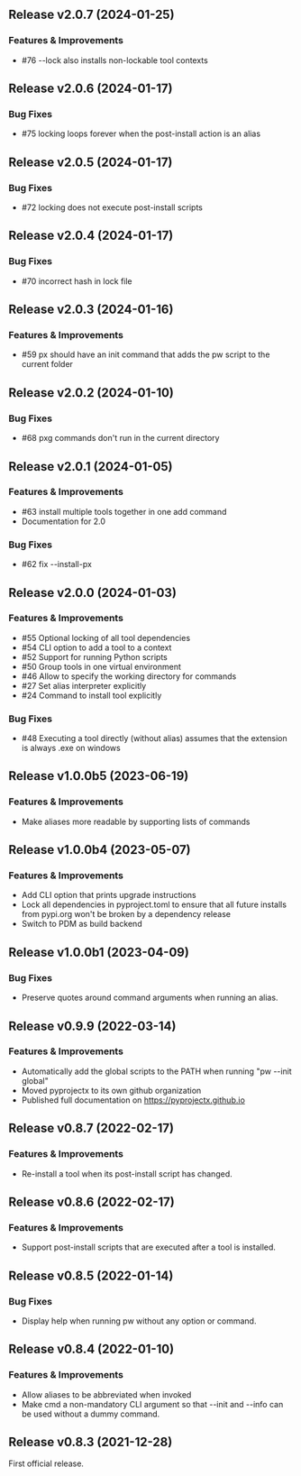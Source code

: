 Release v2.0.7 (2024-01-25)
----------------------------
### Features & Improvements
- #76 --lock also installs non-lockable tool contexts

Release v2.0.6 (2024-01-17)
----------------------------
### Bug Fixes
- #75 locking loops forever when the post-install action is an alias

Release v2.0.5 (2024-01-17)
----------------------------
### Bug Fixes
- #72 locking does not execute post-install scripts

Release v2.0.4 (2024-01-17)
----------------------------
### Bug Fixes
- #70 incorrect hash in lock file

Release v2.0.3 (2024-01-16)
----------------------------
### Features & Improvements
- #59 px should have an init command that adds the pw script to the current folder

Release v2.0.2 (2024-01-10)
----------------------------
### Bug Fixes
- #68 pxg commands don't run in the current directory

Release v2.0.1 (2024-01-05)
----------------------------
### Features & Improvements
- #63 install multiple tools together in one add command
- Documentation for 2.0

### Bug Fixes
- #62 fix --install-px

Release v2.0.0 (2024-01-03)
----------------------------
### Features & Improvements
- #55 Optional locking of all tool dependencies
- #54 CLI option to add a tool to a context
- #52 Support for running Python scripts
- #50 Group tools in one virtual environment
- #46 Allow to specify the working directory for commands
- #27 Set alias interpreter explicitly
- #24 Command to install tool explicitly

### Bug Fixes
- #48 Executing a tool directly (without alias) assumes that the extension is always .exe on windows

Release v1.0.0b5 (2023-06-19)
----------------------------
### Features & Improvements
- Make aliases more readable by supporting lists of commands

Release v1.0.0b4 (2023-05-07)
----------------------------
### Features & Improvements
- Add CLI option that prints upgrade instructions
- Lock all dependencies in pyproject.toml to ensure that all future installs from pypi.org won't be broken by a dependency release
- Switch to PDM as build backend

Release v1.0.0b1 (2023-04-09)
----------------------------
### Bug Fixes
- Preserve quotes around command arguments when running an alias.

Release v0.9.9 (2022-03-14)
----------------------------
### Features & Improvements
- Automatically add the global scripts to the PATH when running "pw --init global"
- Moved pyprojectx to its own github organization
- Published full documentation on https://pyprojectx.github.io

Release v0.8.7 (2022-02-17)
----------------------------
### Features & Improvements
- Re-install a tool when its post-install script has changed.

Release v0.8.6 (2022-02-17)
----------------------------
### Features & Improvements
- Support post-install scripts that are executed after a tool is installed.

Release v0.8.5 (2022-01-14)
----------------------------
### Bug Fixes
- Display help when running pw without any option or command.

Release v0.8.4 (2022-01-10)
----------------------------
### Features & Improvements
- Allow aliases to be abbreviated when invoked
- Make cmd a non-mandatory CLI argument so that --init and --info can be used without a dummy command.

Release v0.8.3 (2021-12-28)
----------------------------
First official release.
